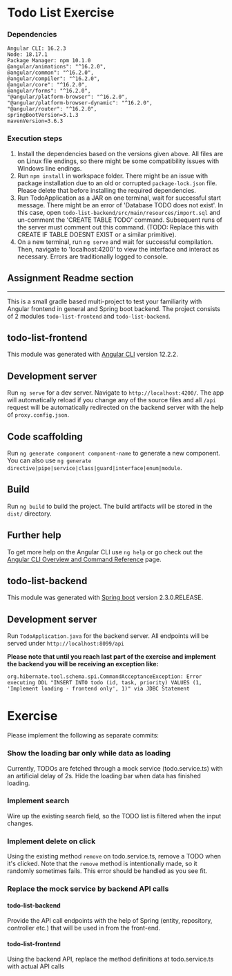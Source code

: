 # Todo List Exercise

### Dependencies

```
Angular CLI: 16.2.3
Node: 18.17.1
Package Manager: npm 10.1.0
@angular/animations": "^16.2.0",
@angular/common": "^16.2.0",
@angular/compiler": "^16.2.0",
@angular/core": "^16.2.0",
@angular/forms": "^16.2.0",
"@angular/platform-browser": "^16.2.0",
"@angular/platform-browser-dynamic": "^16.2.0",
"@angular/router": "^16.2.0",
springBootVersion=3.1.3
mavenVersion=3.6.3
```

### Execution steps
1. Install the dependencies based on the versions given above. All files are on Linux file endings, so there might be some compatibility issues with Windows line endings.
2. Run `npm install` in workspace folder. There might be an issue with package installation due to an old or corrupted `package-lock.json` file. Please delete that before installing the required dependencies.
3. Run TodoApplication as a JAR on one terminal, wait for successful start message. There might be an error of 'Database TODO does not exist'. In this case, open `todo-list-backend/src/main/resources/import.sql` and un-comment the 'CREATE TABLE TODO' command. Subsequent runs of the server must comment out this command. (TODO: Replace this with CREATE IF TABLE DOESNT EXIST or a similar primitive).
4. On a new terminal, run `ng serve` and wait for successful compilation. Then, navigate to 'localhost:4200' to view the interface and interact as necessary. Errors are traditionally logged to console.

## Assignment Readme section
<hr>

This is a small gradle based multi-project to test your familiarity with Angular frontend in general and Spring boot backend.
The project consists of 2 modules `todo-list-frontend` and `todo-list-backend`.

## todo-list-frontend

This module was generated with [Angular CLI](https://github.com/angular/angular-cli) version 12.2.2.

## Development server

Run `ng serve` for a dev server. Navigate to `http://localhost:4200/`. The app will automatically reload if you change any of the source files
and all `/api` request will be automatically redirected on the backend server with the help of `proxy.config.json`.

## Code scaffolding

Run `ng generate component component-name` to generate a new component. You can also use `ng generate directive|pipe|service|class|guard|interface|enum|module`.

## Build

Run `ng build` to build the project. The build artifacts will be stored in the `dist/` directory.

## Further help

To get more help on the Angular CLI use `ng help` or go check out the [Angular CLI Overview and Command Reference](https://angular.io/cli) page.

## todo-list-backend

This module was generated with [Spring boot](https://spring.io/projects/spring-boot) version 2.3.0.RELEASE.

## Development server

Run `TodoApplication.java` for the backend server. All endpoints will be served under `http://localhost:8099/api`

**Please note that until you reach last part of the exercise and implement the backend you will be receiving an exception like:**

`org.hibernate.tool.schema.spi.CommandAcceptanceException: Error executing DDL "INSERT INTO todo (id, task, priority) VALUES (1, 'Implement loading - frontend only', 1)" via JDBC Statement`

# Exercise
Please implement the following as separate commits:

### Show the loading bar only while data as loading
Currently, TODOs are fetched through a mock service (todo.service.ts) with an artificial delay of 2s.
Hide the loading bar when data has finished loading.

### Implement search
Wire up the existing search field, so the TODO list is filtered when the input changes.

### Implement delete on click
Using the existing method `remove` on todo.service.ts, remove a TODO when it's clicked.
Note that the `remove` method is intentionally made, so it randomly sometimes fails. This error should be handled as you see fit.

### Replace the mock service by backend API calls

#### todo-list-backend
Provide the API call endpoints with the help of Spring (entity, repository, controller etc.) that will be used in from the front-end.

#### todo-list-frontend
Using the backend API, replace the method definitions at todo.service.ts with actual API calls
